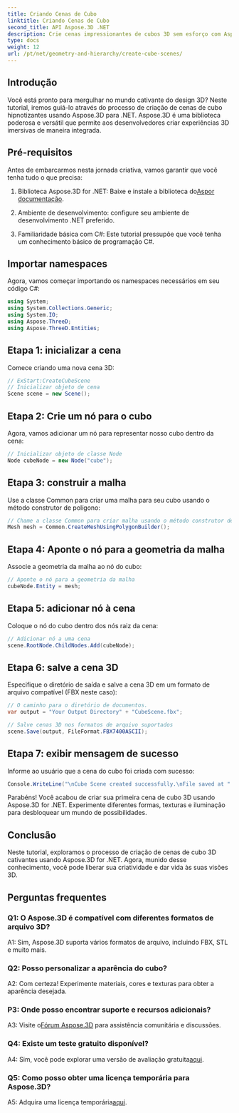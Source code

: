 ```yaml
---
title: Criando Cenas de Cubo
linktitle: Criando Cenas de Cubo
second_title: API Aspose.3D .NET
description: Crie cenas impressionantes de cubos 3D sem esforço com Aspose.3D para .NET. Baixe a biblioteca, siga nosso guia passo a passo e liberte-se.
type: docs
weight: 12
url: /pt/net/geometry-and-hierarchy/create-cube-scenes/
---
```

## Introdução

Você está pronto para mergulhar no mundo cativante do design 3D? Neste tutorial, iremos guiá-lo através do processo de criação de cenas de cubo hipnotizantes usando Aspose.3D para .NET. Aspose.3D é uma biblioteca poderosa e versátil que permite aos desenvolvedores criar experiências 3D imersivas de maneira integrada.

## Pré-requisitos

Antes de embarcarmos nesta jornada criativa, vamos garantir que você tenha tudo o que precisa:

1.  Biblioteca Aspose.3D for .NET: Baixe e instale a biblioteca do[Aspor documentação](https://reference.aspose.com/3d/net/).

2. Ambiente de desenvolvimento: configure seu ambiente de desenvolvimento .NET preferido.

3. Familiaridade básica com C#: Este tutorial pressupõe que você tenha um conhecimento básico de programação C#.

## Importar namespaces

Agora, vamos começar importando os namespaces necessários em seu código C#:

```csharp
using System;
using System.Collections.Generic;
using System.IO;
using Aspose.ThreeD;
using Aspose.ThreeD.Entities;
```

## Etapa 1: inicializar a cena

Comece criando uma nova cena 3D:

```csharp
// ExStart:CreateCubeScene
// Inicializar objeto de cena
Scene scene = new Scene();
```

## Etapa 2: Crie um nó para o cubo

Agora, vamos adicionar um nó para representar nosso cubo dentro da cena:

```csharp
// Inicializar objeto de classe Node
Node cubeNode = new Node("cube");
```

## Etapa 3: construir a malha

Use a classe Common para criar uma malha para seu cubo usando o método construtor de polígono:

```csharp
// Chame a classe Common para criar malha usando o método construtor de polígono para definir a instância da malha
Mesh mesh = Common.CreateMeshUsingPolygonBuilder();
```

## Etapa 4: Aponte o nó para a geometria da malha

Associe a geometria da malha ao nó do cubo:

```csharp
// Aponte o nó para a geometria da malha
cubeNode.Entity = mesh;
```

## Etapa 5: adicionar nó à cena

Coloque o nó do cubo dentro dos nós raiz da cena:

```csharp
// Adicionar nó a uma cena
scene.RootNode.ChildNodes.Add(cubeNode);
```

## Etapa 6: salve a cena 3D

Especifique o diretório de saída e salve a cena 3D em um formato de arquivo compatível (FBX neste caso):

```csharp
// O caminho para o diretório de documentos.
var output = "Your Output Directory" + "CubeScene.fbx";

// Salve cenas 3D nos formatos de arquivo suportados
scene.Save(output, FileFormat.FBX7400ASCII);
```

## Etapa 7: exibir mensagem de sucesso

Informe ao usuário que a cena do cubo foi criada com sucesso:

```csharp
Console.WriteLine("\nCube Scene created successfully.\nFile saved at " + output);
```

Parabéns! Você acabou de criar sua primeira cena de cubo 3D usando Aspose.3D for .NET. Experimente diferentes formas, texturas e iluminação para desbloquear um mundo de possibilidades.

## Conclusão

Neste tutorial, exploramos o processo de criação de cenas de cubo 3D cativantes usando Aspose.3D for .NET. Agora, munido desse conhecimento, você pode liberar sua criatividade e dar vida às suas visões 3D.

## Perguntas frequentes

### Q1: O Aspose.3D é compatível com diferentes formatos de arquivo 3D?

A1: Sim, Aspose.3D suporta vários formatos de arquivo, incluindo FBX, STL e muito mais.

### Q2: Posso personalizar a aparência do cubo?

A2: Com certeza! Experimente materiais, cores e texturas para obter a aparência desejada.

### P3: Onde posso encontrar suporte e recursos adicionais?

 A3: Visite o[Fórum Aspose.3D](https://forum.aspose.com/c/3d/18) para assistência comunitária e discussões.

### Q4: Existe um teste gratuito disponível?

 A4: Sim, você pode explorar uma versão de avaliação gratuita[aqui](https://releases.aspose.com/).

### Q5: Como posso obter uma licença temporária para Aspose.3D?

 A5: Adquira uma licença temporária[aqui](https://purchase.aspose.com/temporary-license/).